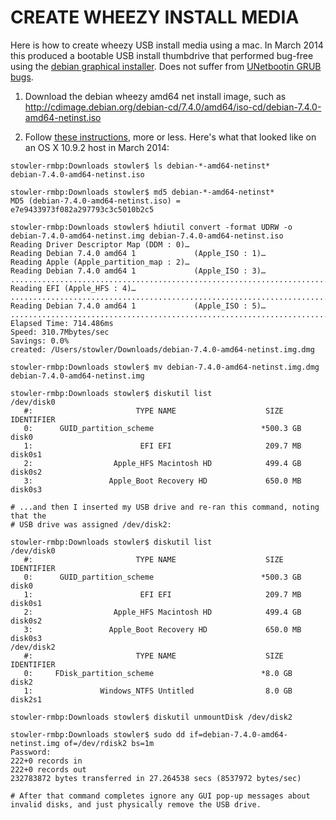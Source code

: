 CREATE WHEEZY INSTALL MEDIA
============================

Here is how to create wheezy USB install media using a mac. In
March 2014 this produced a bootable USB install thumbdrive that performed bug-free
using the [debian graphical installer](http://debian-handbook.info/browse/stable/sect.installation-steps.html).
Does not suffer from [UNetbootin GRUB bugs](https://bugs.launchpad.net/unetbootin/+bug/532380).

1. Download the debian wheezy amd64 net install image, such as http://cdimage.debian.org/debian-cd/7.4.0/amd64/iso-cd/debian-7.4.0-amd64-netinst.iso

2. Follow [these instructions](http://www.ubuntu.com/download/desktop/create-a-usb-stick-on-mac-osx), more or less. Here's what that looked like on an OS X 10.9.2 host in March 2014:


```
stowler-rmbp:Downloads stowler$ ls debian-*-amd64-netinst*
debian-7.4.0-amd64-netinst.iso

stowler-rmbp:Downloads stowler$ md5 debian-*-amd64-netinst*
MD5 (debian-7.4.0-amd64-netinst.iso) = e7e9433973f082a297793c3c5010b2c5

stowler-rmbp:Downloads stowler$ hdiutil convert -format UDRW -o debian-7.4.0-amd64-netinst.img debian-7.4.0-amd64-netinst.iso 
Reading Driver Descriptor Map (DDM : 0)…
Reading Debian 7.4.0 amd64 1             (Apple_ISO : 1)…
Reading Apple (Apple_partition_map : 2)…
Reading Debian 7.4.0 amd64 1             (Apple_ISO : 3)…
..............................................................................
Reading EFI (Apple_HFS : 4)…
..............................................................................
Reading Debian 7.4.0 amd64 1             (Apple_ISO : 5)…
...........................................................................................................................................................................................................................................
Elapsed Time: 714.486ms
Speed: 310.7Mbytes/sec
Savings: 0.0%
created: /Users/stowler/Downloads/debian-7.4.0-amd64-netinst.img.dmg

stowler-rmbp:Downloads stowler$ mv debian-7.4.0-amd64-netinst.img.dmg debian-7.4.0-amd64-netinst.img

stowler-rmbp:Downloads stowler$ diskutil list
/dev/disk0
   #:                       TYPE NAME                    SIZE       IDENTIFIER
   0:      GUID_partition_scheme                        *500.3 GB   disk0
   1:                        EFI EFI                     209.7 MB   disk0s1
   2:                  Apple_HFS Macintosh HD            499.4 GB   disk0s2
   3:                 Apple_Boot Recovery HD             650.0 MB   disk0s3

# ...and then I inserted my USB drive and re-ran this command, noting that the
# USB drive was assigned /dev/disk2:

stowler-rmbp:Downloads stowler$ diskutil list
/dev/disk0
   #:                       TYPE NAME                    SIZE       IDENTIFIER
   0:      GUID_partition_scheme                        *500.3 GB   disk0
   1:                        EFI EFI                     209.7 MB   disk0s1
   2:                  Apple_HFS Macintosh HD            499.4 GB   disk0s2
   3:                 Apple_Boot Recovery HD             650.0 MB   disk0s3
/dev/disk2
   #:                       TYPE NAME                    SIZE       IDENTIFIER
   0:     FDisk_partition_scheme                        *8.0 GB     disk2
   1:               Windows_NTFS Untitled                8.0 GB     disk2s1

stowler-rmbp:Downloads stowler$ diskutil unmountDisk /dev/disk2

stowler-rmbp:Downloads stowler$ sudo dd if=debian-7.4.0-amd64-netinst.img of=/dev/rdisk2 bs=1m
Password:
222+0 records in
222+0 records out
232783872 bytes transferred in 27.264538 secs (8537972 bytes/sec)

# After that command completes ignore any GUI pop-up messages about invalid disks, and just physically remove the USB drive.
```

